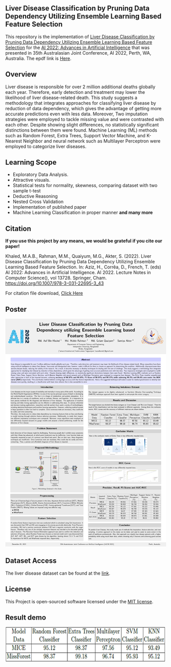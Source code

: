 <head>
    <meta name='keywords' content='python, liver, disease, classification, pruning, data, dependency, feature, selection, ensemble'>
</head>

## Liver Disease Classification by Pruning Data Dependency Utilizing Ensemble Learning Based Feature Selection

This repository is the implementation of [Liver Disease Classification by Pruning Data Dependency Utilizing Ensemble Learning Based Feature Selection](https://link.springer.com/chapter/10.1007/978-3-031-22695-3_43) for the [AI 2022: Advances in Artificial Intelligence](https://link.springer.com/book/10.1007/978-3-031-22695-3) that was presented in 35th Australasian Joint Conference, AI 2022, Perth, WA, Australia. The epdf link is [Here](https://rdcu.be/c04UF).

## Overview
 Liver disease is responsible for over 2 million additional deaths globally each year. Therefore, early detection and treatment may lower the likelihood of liver disease-related death. This study suggests a methodology that integrates approaches for classifying liver disease by reduction of data dependency, which gives the advantage of getting more accurate predictions even with less data. Moreover, Two imputation strategies were employed to tackle missing value and were contrasted with each other. Despite showing slight differences, no statistically significant distinctions between them were found. Machine Learning (ML) methods such as Random Forest, Extra Trees, Support Vector Machine, and K-Nearest Neighbor and neural network such as Multilayer Perceptron were employed to categorize liver diseases. 
## Learning Scope

- Exploratory Data Analysis.
- Attractive visuals.
- Statistical tests for normality, skewness, comparing dataset with two sample t-test
- Deductive Reasoning
- Nested Cross Validation
- Implementation of published paper
- Machine Learning Classification in proper manner
**and many more**

## Citation 
**If you use this project by any means, we would be grateful if you cite our paper!**

Khaled, M.A.B., Rahman, M.M., Quaiyum, M.G., Akter, S. (2022). Liver Disease Classification by Pruning Data Dependency Utilizing Ensemble Learning Based Feature Selection. In: Aziz, H., Corrêa, D., French, T. (eds) AI 2022: Advances in Artificial Intelligence. AI 2022. Lecture Notes in Computer Science(), vol 13728. Springer, Cham. https://doi.org/10.1007/978-3-031-22695-3_43

For citation file download, [Click Here](https://link.springer.com/chapter/10.1007/978-3-031-22695-3_43#citeas)

## Poster

<img src="/poster9785.jpg" alt="liver disease classification" />

## Dataset Access

The liver disease dataset can be found at the [link](https://archive.ics.uci.edu/ml/datasets/HCV+data).

## License

This Project is open-sourced software licensed under the [MIT license](https://opensource.org/licenses/MIT).

## Result demo

<img src="/results.png" alt="liver disease classification" />



